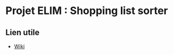 # Projet ELIM : Shopping list sorter

## Lien utile
 * [Wiki](https://github.com/AlexisDeslandes/mobile_project/wiki)
